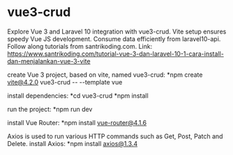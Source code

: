 # vue3-crud
 Explore Vue 3 and Laravel 10 integration with vue3-crud. Vite setup ensures speedy Vue JS development. Consume data efficiently from laravel10-api. Follow along tutorials from santrikoding.com. Link: https://www.santrikoding.com/tutorial-vue-3-dan-laravel-10-1-cara-install-dan-menjalankan-vue-3-vite

create Vue 3 project, based on vite, named vue3-crud:
*npm create vite@4.2.0 vue3-crud -- --template vue

install dependencies:
*cd vue3-crud
*npm install

run the project:
*npm run dev

install Vue Router:
*npm install vue-router@4.1.6

Axios is used to run various HTTP commands such as Get, Post, Patch and Delete.
install Axios:
*npm install axios@1.3.4
